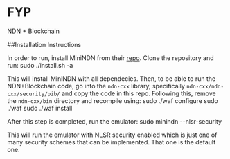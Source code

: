 # FYP
NDN + Blockchain

##Installation Instructions

In order to run, install MiniNDN from their [repo](https://github.com/named-data/mini-ndn).
Clone the repository and run:
	sudo ./install.sh -a 

This will install MiniNDN with all dependecies. Then, to be able to run the NDN+Blockchain code,
go into the `ndn-cxx` library, specifically `ndn-cxx/ndn-cxx/security/pib/` and copy the code in this repo.
Following this, remove the `ndn-cxx/bin` directory and recompile using:
	sudo ./waf configure 
	sudo ./waf 
	sudo ./waf install


After this step is completed, run the emulator:
	sudo minindn --nlsr-security

This will run the emulator with NLSR security enabled which is just one of many
security schemes that can be implemented. That one is the default one.
